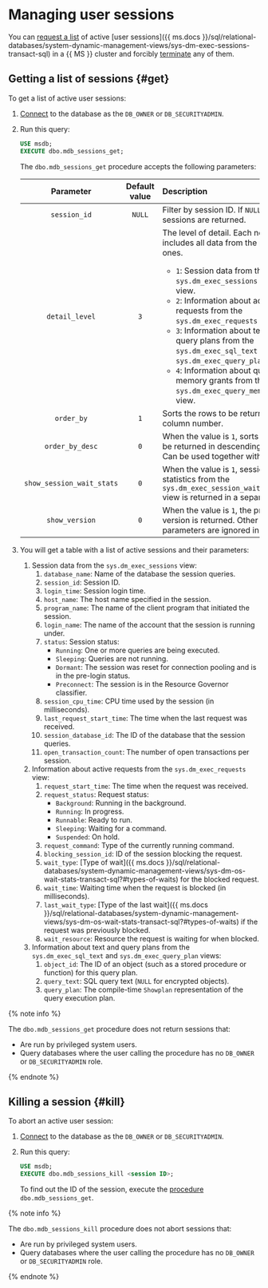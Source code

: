 # Managing user sessions

You can [request a list](#get) of active [user sessions]({{ ms.docs }}/sql/relational-databases/system-dynamic-management-views/sys-dm-exec-sessions-transact-sql) in a {{ MS }} cluster and forcibly [terminate](#kill) any of them.

## Getting a list of sessions {#get}

To get a list of active user sessions:

1. [Connect](connect.md) to the database as the `DB_OWNER` or `DB_SECURITYADMIN`.
1. Run this query:

   ```sql
   USE msdb;
   EXECUTE dbo.mdb_sessions_get;
   ```

   The `dbo.mdb_sessions_get` procedure accepts the following parameters:

   | Parameter | Default<br>value | Description |
   :-------:|:---------:|:---------------------
   | `session_id` | `NULL` | Filter by session ID. If `NULL`, all active sessions are returned. |
   | `detail_level` | `3` | The level of detail. Each next level includes all data from the previous ones.<br/><ul><li>`1`: Session data from the `sys.dm_exec_sessions` system view.</li><li>`2`: Information about active requests from the `sys.dm_exec_requests` view.</li><li>`3`: Information about text and query plans from the `sys.dm_exec_sql_text` and `sys.dm_exec_query_plan` views.</li><li>`4`: Information about query memory grants from the `sys.dm_exec_query_memory_grants` view.</li> |
   | `order_by` | `1` | Sorts the rows to be returned by column number. |
   | `order_by_desc` | `0` | When the value is `1`, sorts the rows to be returned in descending order. Can be used together with `order_by`. |
   | `show_session_wait_stats` | `0` | When the value is `1`, session wait statistics from the `sys.dm_exec_session_wait_stats` view is returned in a separate table. |
   | `show_version` | `0` | When the value is `1`, the procedure version is returned. Other parameters are ignored in this case. |

1. You will get a table with a list of active sessions and their parameters:
   1. Session data from the `sys.dm_exec_sessions` view:
      1. `database_name`: Name of the database the session queries.
      1. `session_id`: Session ID.
      1. `login_time`: Session login time.
      1. `host_name`: The host name specified in the session.
      1. `program_name`: The name of the client program that initiated the session.
      1. `login_name`: The name of the account that the session is running under.
      1. `status`: Session status:
         * `Running`: One or more queries are being executed.
         * `Sleeping`: Queries are not running.
         * `Dormant`: The session was reset for connection pooling and is in the pre-login status.
         * `Preconnect`: The session is in the Resource Governor classifier.
      1. `session_cpu_time`: CPU time used by the session (in milliseconds).
      1. `last_request_start_time`: The time when the last request was received.
      1. `session_database_id`: The ID of the database that the session queries.
      1. `open_transaction_count`: The number of open transactions per session.
   1. Information about active requests from the `sys.dm_exec_requests` view:
      1. `request_start_time`: The time when the request was received.
      1. `request_status`: Request status:
         * `Background`: Running in the background.
         * `Running`: In progress.
         * `Runnable`: Ready to run.
         * `Sleeping`: Waiting for a command.
         * `Suspended`: On hold.
      1. `request_command`: Type of the currently running command.
      1. `blocking_session_id`: ID of the session blocking the request.
      1. `wait_type`: [Type of wait]({{ ms.docs }}/sql/relational-databases/system-dynamic-management-views/sys-dm-os-wait-stats-transact-sql?#types-of-waits) for the blocked request.
      1. `wait_time`: Waiting time when the request is blocked (in milliseconds).
      1. `last_wait_type`: [Type of the last wait]({{ ms.docs }}/sql/relational-databases/system-dynamic-management-views/sys-dm-os-wait-stats-transact-sql?#types-of-waits) if the request was previously blocked.
      1. `wait_resource`: Resource the request is waiting for when blocked.
   1. Information about text and query plans from the `sys.dm_exec_sql_text` and `sys.dm_exec_query_plan` views:
      1. `object_id`: The ID of an object (such as a stored procedure or function) for this query plan.
      1. `query_text`: SQL query text (`NULL` for encrypted objects).
      1. `query_plan`: The compile-time `Showplan` representation of the query execution plan.

{% note info %}

The `dbo.mdb_sessions_get` procedure does not return sessions that:
* Are run by privileged system users.
* Query databases where the user calling the procedure has no `DB_OWNER` or `DB_SECURITYADMIN` role.

{% endnote %}

## Killing a session {#kill}

To abort an active user session:

1. [Connect](connect.md) to the database as the `DB_OWNER` or `DB_SECURITYADMIN`.
1. Run this query:

   ```sql
   USE msdb;
   EXECUTE dbo.mdb_sessions_kill <session ID>;
   ```

   To find out the ID of the session, execute the [procedure](#get) `dbo.mdb_sessions_get`.

{% note info %}

The `dbo.mdb_sessions_kill` procedure does not abort sessions that:
* Are run by privileged system users.
* Query databases where the user calling the procedure has no `DB_OWNER` or `DB_SECURITYADMIN` role.

{% endnote %}